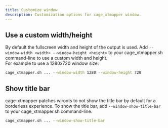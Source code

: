 ```yaml
---
title: Customize window
description: Customization options for cage_xtmapper window.
---
```

## Use a custom width/height
By default the fullscreen width and height of the output is used.
Add `--window-width <width> --window-height <height>` to your cage_xtmapper.sh command-line to use a custom width and height.  
For example to use a 1280x720 window size:
```bash
cage_xtmapper.sh ... --window-width 1280 --window-height 720
```
## Show title bar
cage-xtmapper patches wlroots to not show the title bar by default for a borderless experience.
To show the title bar, add `--window-show-title-bar` to your cage_xtmapper.sh command-line.  
```bash
cage_xtmapper.sh ... --window-show-title-bar
```